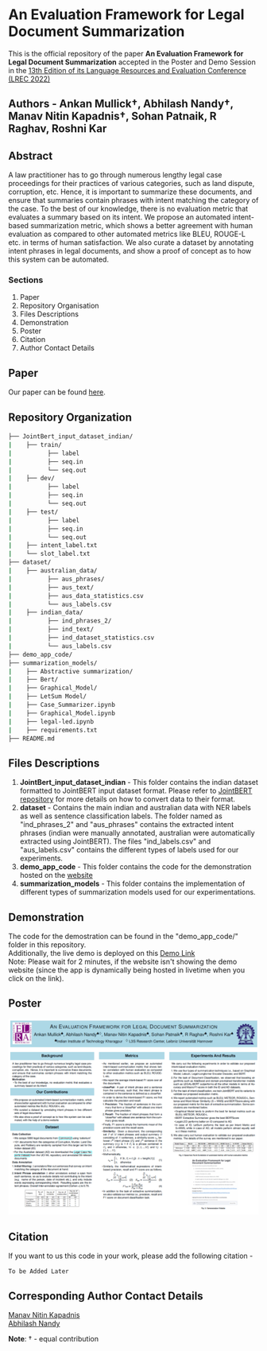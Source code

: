 # An Evaluation Framework for Legal Document Summarization

This is the official repository of the paper **An Evaluation Framework for Legal Document Summarization** accepted in the Poster and Demo Session in the [13th Edition of its Language Resources and Evaluation Conference (LREC 2022)](https://lrec2022.lrec-conf.org/en/) 

## Authors - Ankan Mullick†, Abhilash Nandy†, Manav Nitin Kapadnis†, Sohan Patnaik, R Raghav, Roshni Kar

## Abstract 
A law practitioner has to go through numerous lengthy legal case proceedings for their practices of various categories, such as land dispute, corruption, etc. Hence, it is important to summarize these documents, and ensure that summaries contain phrases with intent matching the category of the case. To the best of our knowledge, there is no evaluation metric that evaluates a summary based on its intent. We propose an automated intent-based summarization metric, which shows a better agreement with human evaluation as compared to other automated metrics like BLEU, ROUGE-L etc. in terms of human satisfaction. We also curate a dataset by annotating intent phrases in legal documents, and show a proof of concept as to how this system can be automated.

### Sections
1. Paper
2. Repository Organisation
3. Files Descriptions
4. Demonstration
5. Poster
6. Citation
7. Author Contact Details

## Paper
Our paper can be found [here](toBeAdded).  
<!--Our presentation for the conference can be found [here]()-->

## Repository Organization

```bash
├── JointBert_input_dataset_indian/
|    ├── train/
|          ├── label
|          ├── seq.in
|          └── seq.out
|    ├── dev/
|          ├── label
|          ├── seq.in
|          └── seq.out
|    ├── test/
|          ├── label
|          ├── seq.in
|          └── seq.out
|    ├── intent_label.txt
|    └── slot_label.txt
├── dataset/
|    ├── australian_data/
|          ├── aus_phrases/
|          ├── aus_text/
|          ├── aus_data_statistics.csv
|          └── aus_labels.csv
|    ├── indian_data/
|          ├── ind_phrases_2/
|          ├── ind_text/
|          ├── ind_dataset_statistics.csv
|          └── aus_labels.csv
├── demo_app_code/
├── summarization_models/
|    ├── Abstractive summarization/
|    ├── Bert/
|    ├── Graphical_Model/
|    ├── LetSum Model/
|    ├── Case_Summarizer.ipynb
|    ├── Graphical_Model.ipynb
|    ├── legal-led.ipynb
|    ├── requirements.txt
├── README.md
```

## Files Descriptions

1. **JointBert_input_dataset_indian** - This folder contains the indian dataset formatted to JointBERT input dataset format. Please refer to [JointBERT repository](https://github.com/monologg/JointBERT) for more details on how to convert data to their format.
2. **dataset** - Contains the main indian and australian data with NER labels as well as sentence classification labels. The folder named as "ind_phrases_2" and "aus_phrases" contains the extracted intent phrases (indian were manually annotated, australian were automatically extracted using JointBERT). The files "ind_labels.csv" and "aus_labels.csv" contains the different types of labels used for our experiments.
3. **demo_app_code** - This folder contains the code for the demonstration hosted on the [website](https://share.streamlit.io/manavkapadnis/demolegalevaluation_lrec2022/main/app.py)
4. **summarization_models** -  This folder contains the implementation of different types of summarization models used for our experimentations.


## Demonstration

The code for the demostration can be found in the "demo_app_code/" folder in this repository.<br>
Additionally, the live demo is deployed on this [Demo Link](https://share.streamlit.io/manavkapadnis/demolegalevaluation_lrec2022/main/app.py)<br>
Note: Please wait for 2 minutes, if the website isn't showing the demo website (since the app is dynamically being hosted in livetime when you click on the link).<br>

## Poster
![Poster Image](https://github.com/manavkapadnis/LegalEvaluation_LREC2022/blob/main/LREC_poster_image.PNG)

## Citation
  
  If you want to us this code in your work, please add the following citation -
  
  ```
 To be Added Later
  ```
## Corresponding Author Contact Details

[Manav Nitin Kapadnis](mailto:iammanavk@gmail.com) <br>
[Abhilash Nandy](mailto:nandyabhilash@gmail.com) <br>


**Note**: † - equal contribution
